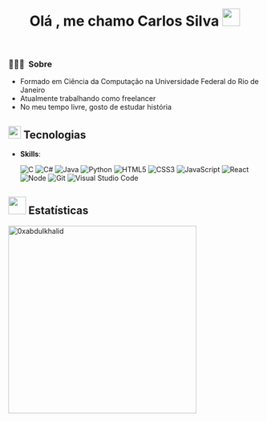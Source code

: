 
<h1 align="center"><b>Olá , me chamo Carlos Silva </b><img src="https://media.giphy.com/media/hvRJCLFzcasrR4ia7z/giphy.gif" width="35"></h1>

<br>

### 👨🏻‍💻 &nbsp;Sobre

- Formado em Ciência da Computação na Universidade Federal do Rio de Janeiro <br/>
- Atualmente trabalhando como freelancer <br/>
- No meu tempo livre, gosto de estudar história <br/>

## <img src="https://media2.giphy.com/media/QssGEmpkyEOhBCb7e1/giphy.gif?cid=ecf05e47a0n3gi1bfqntqmob8g9aid1oyj2wr3ds3mg700bl&rid=giphy.gif" width ="25"><b> Tecnologias</b>

<p align="center">
    
- **Skills**:
    
    ![C](https://img.shields.io/badge/C%20-%232370ED.svg?style=for-the-badge&logo=c&logoColor=white)
    ![C#](https://img.shields.io/badge/C%23-239120?style=for-the-badge&logo=c-sharp&logoColor=white)
    ![Java](https://img.shields.io/badge/Java-ED8B00?style=for-the-badge&logo=java&logoColor=white)
    ![Python](https://img.shields.io/badge/Python%20-%2314354C.svg?style=for-the-badge&logo=python&logoColor=white)
    ![HTML5](https://img.shields.io/badge/HTML5%20-%23E34F26.svg?style=for-the-badge&logo=html5&logoColor=white)
    ![CSS3](https://img.shields.io/badge/CSS%20-%231572B6.svg?style=for-the-badge&logo=css3&logoColor=white)
    ![JavaScript](https://img.shields.io/badge/JavaScript%20-%23F7DF1E.svg?style=for-the-badge&logo=javascript&logoColor=white)
    ![React](https://img.shields.io/badge/-React-05122A?style=for-the-badge&logo=react&logoColor=white)
    ![Node](https://img.shields.io/badge/-Node.js-05122A?style=for-the-badge&logo=node.js&logoColor=white)
    ![Git](https://img.shields.io/badge/git-%23F05033.svg?style=for-the-badge&logo=git&logoColor=white)
    ![Visual Studio Code](https://img.shields.io/badge/Visual%20Studio%20Code-0078d7.svg?style=for-the-badge&logo=visual-studio-code&logoColor=white)

</p>

## <img src="https://media.giphy.com/media/iY8CRBdQXODJSCERIr/giphy.gif" width="35"><b> Estatísticas </b>

<div align="left">

<a href="https://github.com/carlos-silva-1/">
  <img src="https://github-readme-stats.vercel.app/api/top-langs?username=carlos-silva-1&show_icons=true&locale=en&layout=compact&line_height=20&title_color=7A7ADB&icon_color=2234AE&text_color=D3D3D3&bg_color=0,000000,130F40" width="375"  alt="0xabdulkhalid"/>
</a>
</div>
